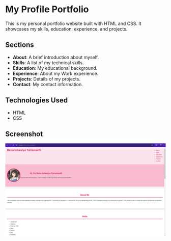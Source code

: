 # My Profile Portfolio

This is my personal portfolio website built with HTML and CSS. It showcases my skills, education, experience, and projects.

## Sections

- **About**: A brief introduction about myself.
- **Skills**: A list of my technical skills.
- **Education**: My educational background.
- **Experience**: About my Work experience.
- **Projects**: Details of my projects.
- **Contact**: My contact information.

## Technologies Used

- HTML
- CSS

## Screenshot

![Sample Image of my Profile](MyProfile.png)